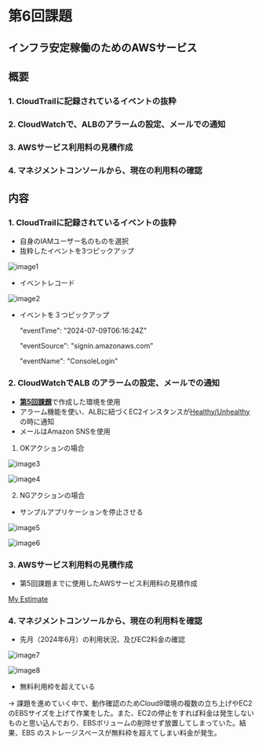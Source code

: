 
# 第6回課題

## インフラ安定稼働のためのAWSサービス

## 概要

### **1.  CloudTrailに記録されているイベントの抜粋**

### **2. CloudWatchで、ALBのアラームの設定、メールでの通知**

### **3. AWSサービス利用料の見積作成**

### **4. マネジメントコンソールから、現在の利用料の確認**

## 内容

### **1. CloudTrailに記録されているイベントの抜粋**

- 自身のIAMユーザー名のものを選択
- 抜粋したイベントを3つピックアップ

 ![image1](consolelogin.png)

- イベントレコード

 ![image2](consolelogin2.png)

- イベントを３つピックアップ

    "eventTime": "2024-07-09T06:16:24Z"

    "eventSource": "signin.amazonaws.com"

    "eventName": "ConsoleLogin"

### **2. CloudWatchでALB のアラームの設定、メールでの通知**

- [__第5回課題__](https://github.com/inuneko-git/RaiseTech/blob/main/lecture05.md)で作成した環境を使用
- アラーム機能を使い、ALBに紐づくEC2インスタンスが<u>Healthy/Unhealthy</u>の時に通知
- メールはAmazon SNSを使用

1. OKアクションの場合

 ![image3](cloudwatch-healthy.png)

 ![image4](ok-email.png)

2.  NGアクションの場合

- サンプルアプリケーションを停止させる

 ![image5](cloudwatch-unhealthy.png)

 ![image6](alarm-email.png)

### **3. AWSサービス利用料の見積作成**

- 第5回課題までに使用したAWSサービス利用料の見積作成

[My Estimate](https://calculator.aws/#/estimate?id=48a0eab222e8fbf9a724ed130b2202b56a1df1e5)

### **4. マネジメントコンソールから、現在の利用料を確認**

- 先月（2024年6月）の利用状況、及びEC2料金の確認

 ![image7](cost-explorer.png)

 ![image8](cost-explorer2.png)

- 無料利用枠を超えている

→ 課題を進めていく中で、動作確認のためCloud9環境の複数の立ち上げやEC2のEBSサイズを上げて作業をした。また、EC2の停止をすれば料金は発生しないものと思い込んでおり、EBSボリュームの削除せず放置してしまっていた。結果、EBS のストレージスペースが無料枠を超えてしまい料金が発生。

